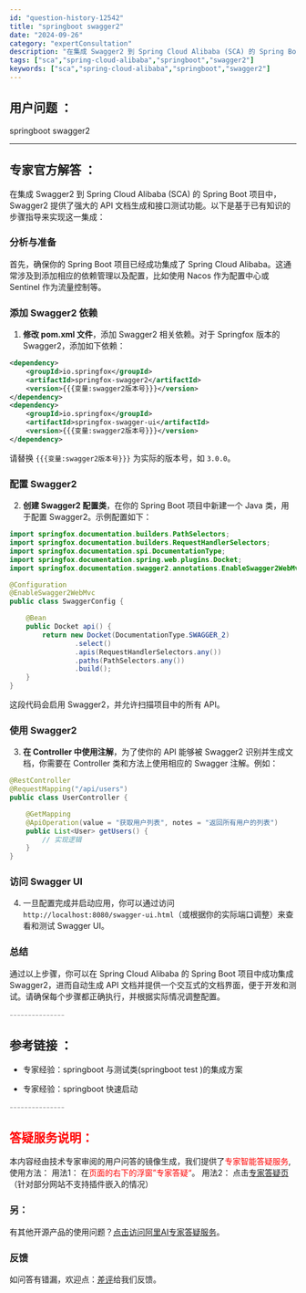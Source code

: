 ```yaml
---
id: "question-history-12542"
title: "springboot swagger2"
date: "2024-09-26"
category: "expertConsultation"
description: "在集成 Swagger2 到 Spring Cloud Alibaba (SCA) 的 Spring Boot 项目中，Swagger2 提供了强大的 API 文档生成和接口测试功能。以下是基于已有知识的步骤指导来实现这一集成：### 分析与准备首先，确保你的 Spring Boot 项目已经成功集"
tags: ["sca","spring-cloud-alibaba","springboot","swagger2"]
keywords: ["sca","spring-cloud-alibaba","springboot","swagger2"]
---
```


## 用户问题 ： 
 springboot swagger2  

---------------
## 专家官方解答 ：

在集成 Swagger2 到 Spring Cloud Alibaba (SCA) 的 Spring Boot 项目中，Swagger2 提供了强大的 API 文档生成和接口测试功能。以下是基于已有知识的步骤指导来实现这一集成：

### 分析与准备

首先，确保你的 Spring Boot 项目已经成功集成了 Spring Cloud Alibaba。这通常涉及到添加相应的依赖管理以及配置，比如使用 Nacos 作为配置中心或 Sentinel 作为流量控制等。

### 添加 Swagger2 依赖

1. **修改 pom.xml 文件**，添加 Swagger2 相关依赖。对于 Springfox 版本的 Swagger2，添加如下依赖：

```xml
<dependency>
    <groupId>io.springfox</groupId>
    <artifactId>springfox-swagger2</artifactId>
    <version>{{{变量:swagger2版本号}}}</version>
</dependency>
<dependency>
    <groupId>io.springfox</groupId>
    <artifactId>springfox-swagger-ui</artifactId>
    <version>{{{变量:swagger2版本号}}}</version>
</dependency>
```

请替换 `{{{变量:swagger2版本号}}}` 为实际的版本号，如 `3.0.0`。

### 配置 Swagger2

2. **创建 Swagger2 配置类**，在你的 Spring Boot 项目中新建一个 Java 类，用于配置 Swagger2。示例配置如下：

```java
import springfox.documentation.builders.PathSelectors;
import springfox.documentation.builders.RequestHandlerSelectors;
import springfox.documentation.spi.DocumentationType;
import springfox.documentation.spring.web.plugins.Docket;
import springfox.documentation.swagger2.annotations.EnableSwagger2WebMvc;

@Configuration
@EnableSwagger2WebMvc
public class SwaggerConfig {

    @Bean
    public Docket api() {
        return new Docket(DocumentationType.SWAGGER_2)
                .select()
                .apis(RequestHandlerSelectors.any())
                .paths(PathSelectors.any())
                .build();
    }
}
```

这段代码会启用 Swagger2，并允许扫描项目中的所有 API。

### 使用 Swagger2

3. **在 Controller 中使用注解**，为了使你的 API 能够被 Swagger2 识别并生成文档，你需要在 Controller 类和方法上使用相应的 Swagger 注解。例如：

```java
@RestController
@RequestMapping("/api/users")
public class UserController {

    @GetMapping
    @ApiOperation(value = "获取用户列表", notes = "返回所有用户的列表")
    public List<User> getUsers() {
        // 实现逻辑
    }
}
```

### 访问 Swagger UI

4. 一旦配置完成并启动应用，你可以通过访问 `http://localhost:8080/swagger-ui.html`（或根据你的实际端口调整）来查看和测试 Swagger UI。

### 总结

通过以上步骤，你可以在 Spring Cloud Alibaba 的 Spring Boot 项目中成功集成 Swagger2，进而自动生成 API 文档并提供一个交互式的文档界面，便于开发和测试。请确保每个步骤都正确执行，并根据实际情况调整配置。


<font color="#949494">---------------</font> 


## 参考链接 ：

* 专家经验：springboot 与测试类(springboot test )的集成方案 
 
 * 专家经验：springboot 快速启动 


 <font color="#949494">---------------</font> 
 


## <font color="#FF0000">答疑服务说明：</font> 

本内容经由技术专家审阅的用户问答的镜像生成，我们提供了<font color="#FF0000">专家智能答疑服务</font>,使用方法：
用法1： 在<font color="#FF0000">页面的右下的浮窗”专家答疑“</font>。
用法2： 点击[专家答疑页](https://answer.opensource.alibaba.com/docs/intro)（针对部分网站不支持插件嵌入的情况）
### 另：


有其他开源产品的使用问题？[点击访问阿里AI专家答疑服务](https://answer.opensource.alibaba.com/docs/intro)。
### 反馈
如问答有错漏，欢迎点：[差评](https://ai.nacos.io/user/feedbackByEnhancerGradePOJOID?enhancerGradePOJOId=12635)给我们反馈。
